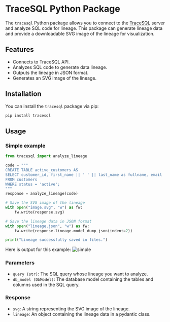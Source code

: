 # TraceSQL Python Package

The `tracesql` Python package allows you to connect to the [TraceSQL](https://tracesql.com) server and analyze SQL code for lineage. This package can generate lineage data and provide a downloadable SVG image of the lineage for visualization.

## Features

- Connects to TraceSQL API.
- Analyzes SQL code to generate data lineage.
- Outputs the lineage in JSON format.
- Generates an SVG image of the lineage.

## Installation

You can install the `tracesql` package via pip:

```bash
pip install tracesql
```

## Usage

### Simple example
```python
from tracesql import analyze_lineage

code = """
CREATE TABLE active_customers AS
SELECT customer_id, first_name || ' ' || last_name as fullname, email
FROM customers
WHERE status = 'active';
"""
response = analyze_lineage(code)

# Save the SVG image of the lineage
with open("image.svg", "w") as fw:
    fw.write(response.svg)

# Save the lineage data in JSON format
with open("lineage.json", "w") as fw:
    fw.write(response.lineage.model_dump_json(indent=2))

print("Lineage successfully saved in files.")
```

Here is output for this example:
![simple](examples/output/image.svg)

### Parameters

- `query (str)`: The SQL query whose lineage you want to analyze.
- `db_model (DbModel)`: The database model containing the tables and columns used in the SQL query.

### Response
- `svg`: A string representing the SVG image of the lineage.
- `lineage`: An object containing the lineage data in a pydantic class.

